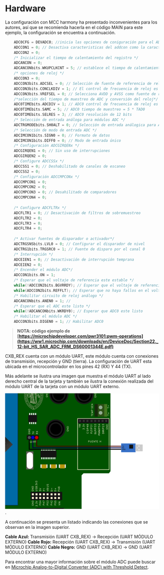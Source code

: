 # Hardware
La configuración con MCC harmony ha presentado inconvenientes para los autores, así que se recomienda hacerla en el código MAIN para este ejemplo, la configuración se encuentra a continuación.
```C
    ADC0CFG = DEVADC0; //inicia las opciones de coniguración para el ADC
    ADCCON1 = 0; // Desactiva caracteristicas del addcon como la caracteristica turbo y detener en modo inactividad
    ADCCON2 = 0; 
    /* Inicializar el tiempo de calentamiento del registro */
    ADCANCON = 0;
    ADCANCONbits.WKUPCLKCNT = 5; // establece el tiempo de calentamiento del registro para 2^5 ciclos de reloj
    /* opciones de reloj */
    ADCCON3 = 0;
    ADCCON3bits.ADCSEL = 0; // Selección de fuente de referencia de reloj
    ADCCON3bits.CONCLKDIV = 1; // El control de frecuencia de reloj es la mitad de la entrada
    ADCCON3bits.VREFSEL = 0; // Selecciona AVDD y AVSS como fuente de referencia
    /*selección del tiempo de muestreo de ADC y conversión del reloj*/
    ADC0TIMEbits.ADCDIV = 1; // ADC0 control de frecuencia de reloj es la mitad del reloj de control = TAD0
    ADC0TIMEbits.SAMC = 5; // ADC0 tiempo de muestreo = 5 * TAD0
    ADC0TIMEbits.SELRES = 3; // ADC0 resolución de 12 bits
    /* Selección de entrada análoga para módulos ADC */
    ADCTRGMODEbits.SH0ALT = 0; // Selección de entrada análogica para ADC0 = AN0
    /* Selección de modo de entrada ADC */
    ADCIMCON1bits.SIGN0 = 0; // Formato de datos
    ADCIMCON1bits.DIFF0 = 0; // Modo de entrada único
    /* Configuración ADCGIRQENx */
    ADCGIRQEN1 = 0; // Sin uso de interrupciones
    ADCGIRQEN2 = 0;
    /* Configure ADCCSSx */
    ADCCSS1 = 0; // Deshabilitado de canales de escaneo
    ADCCSS2 = 0;
    /* Configuración ADCCMPCONx */
    ADCCMPCON1 = 0;
    ADCCMPCON2 = 0; 
    ADCCMPCON3 = 0; // Desahilitado de comparadores
    ADCCMPCON4 = 0;

    /* Configure ADCFLTRx */
    ADCFLTR1 = 0; // Desactivación de filtros de sobremuestreo
    ADCFLTR2 = 0;
    ADCFLTR3 = 0;
    ADCFLTR4 = 0;

    /* Activar fuentes de disparador o activador*/
    ADCTRGSNSbits.LVL0 = 0; // Configurar el disparador de nivel
    ADCTRG1bits.TRGSRC0 = 1; // Fuente de disparo por el canal 0
    /* Interrupción */
    ADCEIEN1 = 0; // Desactivación de interrupción temprana
    ADCEIEN2 = 0;
    /* Encender el módulo ADC*/
    ADCCON1bits.ON = 1;
    /* Esperar que el voltaje de referencia este estable */
    while(!ADCCON2bits.BGVRRDY); // Esperar que el voltaje de referencia este lista
    while(ADCCON2bits.REFFLT); // Esperar que no haya fallos en el voltaje de referencia
    /* Habilitar circuito de reloj análogo */
    ADCANCONbits.ANEN0 = 1; // 
    /* Esperar que el ADC este listo */
    while(!ADCANCONbits.WKRDY0); // Esperar que ADC0 este listo
    /* Habilitar el módulo ADC */
    ADCCON3bits.DIGEN0 = 1; // Habilitar ADC0
```
>**NOTA: código ejemplo de [https://microchipdeveloper.com/pwr3101:pwm-operations](https://ww1.microchip.com/downloads/en/DeviceDoc/Section22._12-bit_HS_SAR_ADC_FRM_DS60001344E.pdf)**


CXB_REX cuenta con un módulo UART, este módulo cuenta con conexiones de transmisión, recepción y GND (tierra). La configuración de UART esta ubicada en el microcontrolador en los pines 42 (RX) Y 44 (TX).

Más adelante se ilustra una imagen que muestra el módulo UART al lado derecho central de la tarjeta y también se ilustra la conexión realizada del módulo UART de la tarjeta con un módulo UART externo.

![](https://github.com/CXBRexDevs/Codigos-ejemplo-CXB/blob/main/images/CXBUART.png).

A continuación se presenta un listado indicando las conexiones que se observan en la imagen superior.

**Cable Azul:** Transmisión (UART CXB_REX) → Recepción (UART MÓDULO EXTERNO)
**Cable Rojo:** Recepción (UART CXB_REX) → Transmisión (UART MÓDULO EXTERNO)
**Cable Negro:** GND (UART CXB_REX) → GND (UART MÓDULO EXTERNO)

Para encontrar una mayor información sobre el módulo ADC puede buscar en [Microchip Analog-to-Digital Converter (ADC) with Threshold Detect](https://ww1.microchip.com/downloads/en/DeviceDoc/60001359b.pdf).
